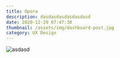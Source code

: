 ```yaml
---
title: Opora
description: dasdasdasdasdasdasd
date: 2020-12-29 07:47:30
thumbnail: /assets/img/dashboard-post.jpg
category: UX Design
---
```

![asdasd](/assets/img/s-post-2.jpg "asdasdasdasd")